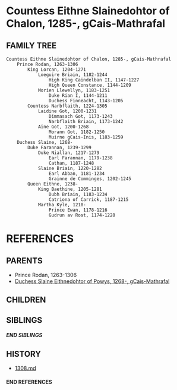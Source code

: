 # Countess Eithne Slainedohtor of Chalon, 1285-, gCais-Mathrafal

## FAMILY TREE
```
Countess Eithne Slainedohtor of Chalon, 1285-, gCais-Mathrafal
    Prince Rodan, 1263-1306
        King Lorcan, 1204-1271
            Loeguire Briain, 1182-1244
                High King Caindelban II, 1147-1227
                High Queen Constance, 1144-1209
            Morien Llewellyn, 1183-1251
                Duke Rian I, 1144-1211
                Duchess Finneacht, 1143-1205
        Countess Narbflaith, 1224-1305
            Laidine Got, 1200-1231
                Dimmasach Got, 1173-1243
                Narbflaith Briain, 1173-1242
            Aine Got, 1200-1268
                Morann Got, 1182-1250
                Muirne gCais-Inis, 1183-1259
    Duchess Slaine, 1268-
        Duke Farannan, 1239-1299
            Duke Niallan, 1217-1279
                Earl Farannan, 1179-1238
                Cathan, 1187-1248
            Slaine Briain, 1220-1282
                Earl Abban, 1181-1234
                Grainne de Comminges, 1202-1245
        Queen Eithne, 1238-
            King Baethine, 1205-1281
                Dubh Briain, 1183-1234
                Catriona of Carrick, 1187-1215
            Martha Kyle, 1210-
                Prince Ewan, 1178-1216
                Gudrun av Rost, 1174-1228

```

# REFERENCES

## PARENTS 
* Prince Rodan, 1263-1306
* [Duchess Slaine Eithnedohtor of Powys, 1268-, gCais-Mathrafal](p/slaine_eithnedohtor_1268.md)

## CHILDREN 

## SIBLINGS

##### END SIBLINGS  
## HISTORY
* [1308.md](../h/1308.md)

#### END REFERENCES
